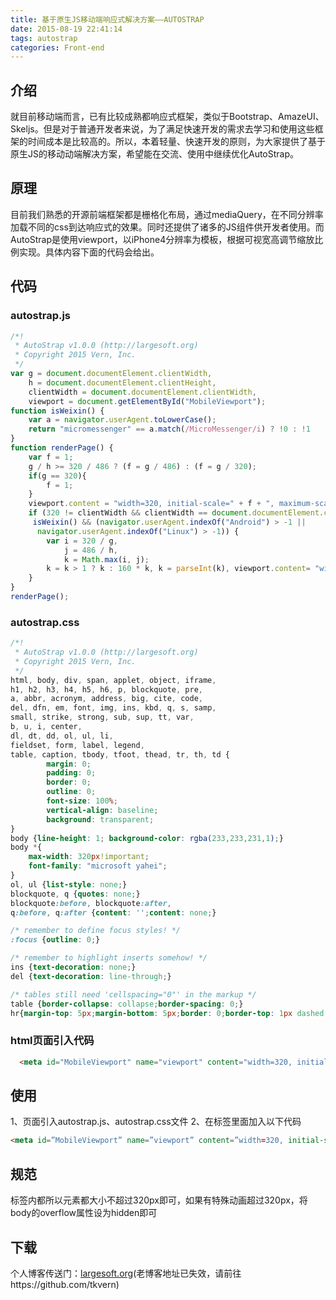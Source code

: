 ```yaml
---
title: 基于原生JS移动端响应式解决方案——AUTOSTRAP
date: 2015-08-19 22:41:14
tags: autostrap
categories: Front-end
---
```


## 介绍
就目前移动端而言，已有比较成熟都响应式框架，类似于Bootstrap、AmazeUI、Skeljs。但是对于普通开发者来说，为了满足快速开发的需求去学习和使用这些框架的时间成本是比较高的。所以，本着轻量、快速开发的原则，为大家提供了基于原生JS的移动动端解决方案，希望能在交流、使用中继续优化AutoStrap。

<!-- more -->

## 原理
目前我们熟悉的开源前端框架都是栅格化布局，通过mediaQuery，在不同分辨率加载不同的css到达响应式的效果。同时还提供了诸多的JS组件供开发者使用。而AutoStrap是使用viewport，以iPhone4分辨率为模板，根据可视宽高调节缩放比例实现。具体内容下面的代码会给出。

## 代码

### autostrap.js
```js
/*!
 * AutoStrap v1.0.0 (http://largesoft.org)
 * Copyright 2015 Vern, Inc.
 */
var g = document.documentElement.clientWidth,
    h = document.documentElement.clientHeight,
    clientWidth = document.documentElement.clientWidth,
    viewport = document.getElementById("MobileViewport");
function isWeixin() {
    var a = navigator.userAgent.toLowerCase();
    return "micromessenger" == a.match(/MicroMessenger/i) ? !0 : !1
}
function renderPage() {
    var f = 1;
    g / h >= 320 / 486 ? (f = g / 486) : (f = g / 320);
    if(g == 320){
        f = 1;
    }
    viewport.content = "width=320, initial-scale=" + f + ", maximum-scale=" + f + ", user-scalable=no";
    if (320 != clientWidth && clientWidth == document.documentElement.clientWidth ||
     isWeixin() && (navigator.userAgent.indexOf("Android") > -1 ||
      navigator.userAgent.indexOf("Linux") > -1)) {
        var i = 320 / g,
            j = 486 / h,
            k = Math.max(i, j);
        k = k > 1 ? k : 160 * k, k = parseInt(k), viewport.content= "width=320, target-densitydpi=" + k ;
    }
}
renderPage();
```

### autostrap.css
```css
/*!
 * AutoStrap v1.0.0 (http://largesoft.org)
 * Copyright 2015 Vern, Inc.
 */
html, body, div, span, applet, object, iframe,
h1, h2, h3, h4, h5, h6, p, blockquote, pre,
a, abbr, acronym, address, big, cite, code,
del, dfn, em, font, img, ins, kbd, q, s, samp,
small, strike, strong, sub, sup, tt, var,
b, u, i, center,
dl, dt, dd, ol, ul, li,
fieldset, form, label, legend,
table, caption, tbody, tfoot, thead, tr, th, td {
        margin: 0;
        padding: 0;
        border: 0;
        outline: 0;
        font-size: 100%;
        vertical-align: baseline;
        background: transparent;
}
body {line-height: 1; background-color: rgba(233,233,231,1);}
body *{
    max-width: 320px!important;
    font-family: "microsoft yahei";
}
ol, ul {list-style: none;}
blockquote, q {quotes: none;}
blockquote:before, blockquote:after,
q:before, q:after {content: '';content: none;}

/* remember to define focus styles! */
:focus {outline: 0;}

/* remember to highlight inserts somehow! */
ins {text-decoration: none;}
del {text-decoration: line-through;}

/* tables still need 'cellspacing="0"' in the markup */
table {border-collapse: collapse;border-spacing: 0;}
hr{margin-top: 5px;margin-bottom: 5px;border: 0;border-top: 1px dashed #eee;}
```

### html页面引入代码
```html
  <meta id="MobileViewport" name="viewport" content="width=320, initial-scale=1, maximum-scale=1, user-scalable=no" servergenerated="true">
```


## 使用
1、页面引入autostrap.js、autostrap.css文件
2、在<head>标签里面加入以下代码
```html
<meta id=”MobileViewport” name=”viewport” content=”width=320, initial-scale=1, maximum-scale=1, user-scalable=no” servergenerated=”true”>
```

## 规范
<body>标签内都所以元素都大小不超过320px即可，如果有特殊动画超过320px，将body的overflow属性设为hidden即可

## 下载
个人博客传送门：[largesoft.org](http://largesoft.org)(老博客地址已失效，请前往https://github.com/tkvern)
